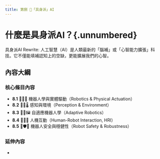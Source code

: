 ```yaml
---
title: 第捌 🦾「具身派」AI
---
```

# 什麼是具身派AI？{.unnumbered}

具身派AI
Rewrite: 人工智慧（AI）是人類最新的「腦補」或「心智能力擴張」科技。它不僅能填補認知上的空缺，更能擴展我們的心智。

## 內容大綱

### 核心條目內容
* **8.1** 🦾🤖🔋 機器人學與實體驅動（Robotics & Physical Actuation）
* **8.2** 🦾📡🌡️ 感知與環境（Perception & Environment）
* **8.3** 🦾🔄🖼️ 自適應機器人學（Adaptive Robotics）
* **8.4** 🦾🤝💪 人機互動（Human-Robot Interaction, HRI）
* **8.5** 🦾🛡️🚨 機器人安全與穩健性（Robot Safety & Robustness）


### 延伸內容
* 
